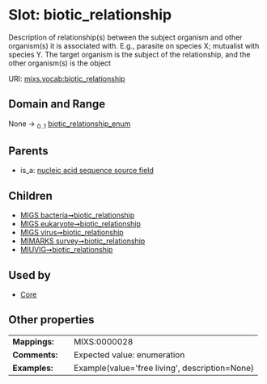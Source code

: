 
# Slot: biotic_relationship


Description of relationship(s) between the subject organism and other organism(s) it is associated with. E.g., parasite on species X; mutualist with species Y. The target organism is the subject of the relationship, and the other organism(s) is the object

URI: [mixs.vocab:biotic_relationship](https://w3id.org/mixs/vocab/biotic_relationship)


## Domain and Range

None &#8594;  <sub>0..1</sub> [biotic_relationship_enum](biotic_relationship_enum.md)

## Parents

 *  is_a: [nucleic acid sequence source field](nucleic_acid_sequence_source_field.md)

## Children

 *  [MIGS bacteria➞biotic_relationship](MIGS_bacteria_biotic_relationship.md)
 *  [MIGS eukaryote➞biotic_relationship](MIGS_eukaryote_biotic_relationship.md)
 *  [MIGS virus➞biotic_relationship](MIGS_virus_biotic_relationship.md)
 *  [MIMARKS survey➞biotic_relationship](MIMARKS_survey_biotic_relationship.md)
 *  [MIUVIG➞biotic_relationship](MIUVIG_biotic_relationship.md)

## Used by

 * [Core](Core.md)

## Other properties

|  |  |  |
| --- | --- | --- |
| **Mappings:** | | MIXS:0000028 |
| **Comments:** | | Expected value: enumeration |
| **Examples:** | | Example(value='free living', description=None) |

